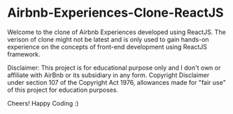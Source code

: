 # Airbnb-Experiences-Clone-ReactJS

Welcome to the clone of Airbnb Experiences developed using ReactJS. The verison of clone might not be latest and is only used to gain hands-on experience 
on the concepts of front-end development using ReactJS framework. 

Disclaimer: This project is for educational purpose only and I don't own or affiliate with AirBnb or its subsidiary in any form. Copyright Disclaimer under section 107 of the Copyright Act 1976, allowances made for "fair use" of this project for education purposes.

Cheers!
Happy Coding :)
